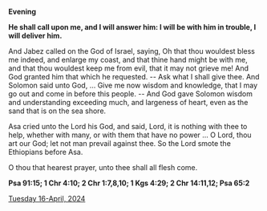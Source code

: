 **Evening**

**He shall call upon me, and I will answer him: I will be with him in trouble, I will deliver him.**
 
And Jabez called on the God of Israel, saying, Oh that thou wouldest bless me indeed, and enlarge my coast, and that thine hand might be with me, and that thou wouldest keep me from evil, that it may not grieve me! And God granted him that which he requested. -- Ask what I shall give thee. And Solomon said unto God, ... Give me now wisdom and knowledge, that I may go out and come in before this people. -- And God gave Solomon wisdom and understanding exceeding much, and largeness of heart, even as the sand that is on the sea shore.
 
Asa cried unto the Lord his God, and said, Lord, it is nothing with thee to help, whether with many, or with them that have no power ... O Lord, thou art our God; let not man prevail against thee. So the Lord smote the Ethiopians before Asa.
 
O thou that hearest prayer, unto thee shall all flesh come.  

**Psa 91:15; 1 Chr 4:10; 2 Chr 1:7,8,10; 1 Kgs 4:29; 2 Chr 14:11,12; Psa 65:2**

[Tuesday 16-April, 2024](https://t.me/daily_light)
